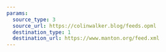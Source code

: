 ```yaml
---
params:
  source_type: 3
  source_url: https://colinwalker.blog/feeds.opml
  destination_type: 1
  destination_url: https://www.manton.org/feed.xml
---
```

